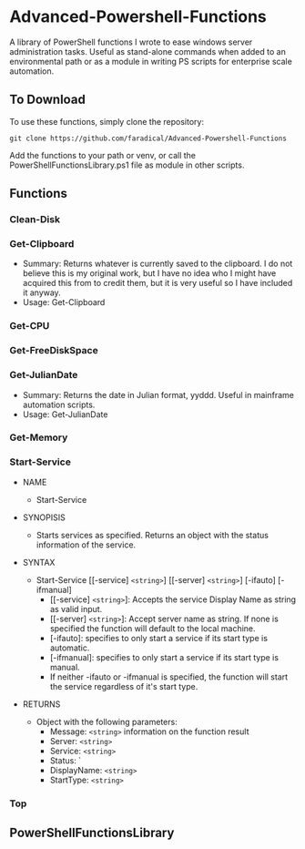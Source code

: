 # Advanced-Powershell-Functions

A library of PowerShell functions I wrote to ease windows server administration tasks. Useful as stand-alone commands when added to an environmental path or as a module in writing PS scripts for enterprise scale automation.


## To Download

To use these functions, simply clone the repository:
```
git clone https://github.com/faradical/Advanced-Powershell-Functions
```
Add the functions to your path or venv, or call the PowerShellFunctionsLibrary.ps1 file as module in other scripts.

## Functions

### Clean-Disk

### Get-Clipboard
* Summary: Returns whatever is currently saved to the clipboard. I do not believe this is my original work, but I have no idea who I might have acquired this from to credit them, but it is very useful so I have included it anyway.
* Usage: Get-Clipboard

### Get-CPU

### Get-FreeDiskSpace

### Get-JulianDate
* Summary: Returns the date in Julian format, yyddd. Useful in mainframe automation scripts.
* Usage: Get-JulianDate

### Get-Memory

### Start-Service
* NAME
	* Start-Service

* SYNOPISIS
	* Starts services as specified. Returns an object with the status information of the service.

* SYNTAX
	* Start-Service [[-service] `<string>`] [[-server] `<string>`] [-ifauto] [-ifmanual]
		* [[-service] `<string>`]: Accepts the service Display Name as string as valid input.
		* [[-server] `<string>`]: Accept server name as string. If none is specified the function will default 
		 to the local machine.
		* [-ifauto]: specifies to only start a service if its start type is automatic.
		* [-ifmanual]: specifies to only start a service if its start type is manual.
		* If neither -ifauto or -ifmanual is specified, the function will start the service regardless of it's 
		 start type.

* RETURNS
	* Object with the following parameters:
		* Message: `<string>` information on the function result
		* Server: `<string>`
		* Service: `<string>`
		* Status: `<string>
		* DisplayName: `<string>`
		* StartType: `<string>`

### Top


## PowerShellFunctionsLibrary

